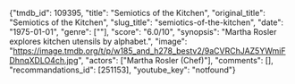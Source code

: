 {"tmdb_id": 109395, "title": "Semiotics of the Kitchen", "original_title": "Semiotics of the Kitchen", "slug_title": "semiotics-of-the-kitchen", "date": "1975-01-01", "genre": [""], "score": "6.0/10", "synopsis": "Martha Rosler explores kitchen utensils by alphabet.", "image": "https://image.tmdb.org/t/p/w185_and_h278_bestv2/9aCVRChJAZ5YWmiFDhnqXDLO4ch.jpg", "actors": ["Martha Rosler (Chef)"], "comments": [], "recommandations_id": [251153], "youtube_key": "notfound"}